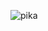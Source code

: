 ![pika](https://user-images.githubusercontent.com/102161735/159491492-3c6988f1-721c-4509-a07c-d677cd2106c5.jpg)
